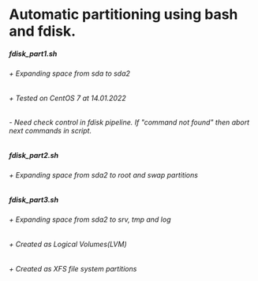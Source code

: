 # Automatic partitioning using bash and fdisk.
##### fdisk_part1.sh
###### + Expanding space from sda to sda2
###### + Tested on CentOS 7 at 14.01.2022
###### - Need check control in fdisk pipeline. If "command not found" then abort next commands in script.
##### fdisk_part2.sh
###### + Expanding space from sda2 to root and swap partitions
##### fdisk_part3.sh
###### + Expanding space from sda2 to srv, tmp and log
###### + Created as Logical Volumes(LVM)
###### + Created as XFS file system partitions
